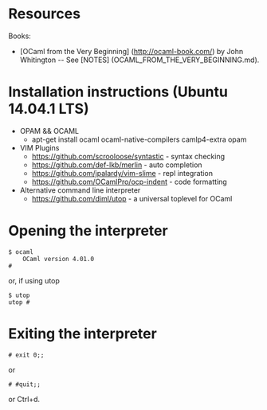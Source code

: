 Resources
=========
Books:
* [OCaml from the Very Beginning] (http://ocaml-book.com/) by John Whitington -- See [NOTES] (OCAML_FROM_THE_VERY_BEGINNING.md).

Installation instructions (Ubuntu 14.04.1 LTS)
=======================================================
* OPAM && OCAML
  - apt-get install ocaml ocaml-native-compilers camlp4-extra opam
* VIM Plugins
  - https://github.com/scrooloose/syntastic - syntax checking
  - https://github.com/def-lkb/merlin - auto completion
  - https://github.com/jpalardy/vim-slime - repl integration
  - https://github.com/OCamlPro/ocp-indent - code formatting
* Alternative command line interpreter
  - https://github.com/diml/utop - a universal toplevel for OCaml

Opening the interpreter
=======================

```
$ ocaml
    OCaml version 4.01.0
#
```

or, if using utop

```
$ utop
utop #
```

Exiting the interpreter
=======================

```
# exit 0;;
```

or

```
# #quit;;
```

or Ctrl+d.
